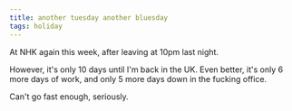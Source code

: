 ```yaml
---
title: another tuesday another bluesday
tags: holiday
---
```


At NHK again this week, after leaving at 10pm last night.

However, it's only 10 days until I'm back in the UK.
Even better, it's only 6 more days of work, and only 5 more days down in the fucking office.

Can't go fast enough, seriously.

